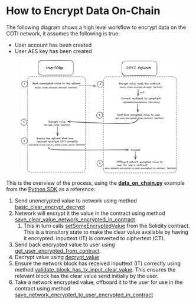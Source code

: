 # How to Encrypt Data On-Chain

The following diagram shows a high level workflow to encrypt data on the COTI network, it assumes the following is true:

* User account has been created
* User AES key has been created

<figure><img src="../../.gitbook/assets/image (1).png" alt=""><figcaption></figcaption></figure>

This is the overview of the process, using the [**data\_on\_chain.py**](https://github.com/coti-io/coti-sdk-python/blob/main/examples/data\_onchain/data\_on\_chain.py) example from the [Python SDK](https://github.com/coti-io/coti-sdk-python/tree/main) as a reference:

1. Send unencrypted value to network using method [basic\_clear\_encrypt\_decrypt](https://github.com/coti-io/coti-sdk-python/blob/main/examples/data\_onchain/data\_on\_chain.py#L172)
2. Network will encrypt it the value in the contract using method  [save\_clear\_value\_network\_encrypted\_in\_contract](https://github.com/coti-io/coti-sdk-python/blob/main/examples/data\_onchain/data\_on\_chain.py#L229).
   1. This in turn calls [setSomeEncryptedValue](https://github.com/coti-io/confidentiality-contracts/blob/ba4af39da2b02d9d4f8fdd46d3963f0fe9742a85/contracts/examples/DataOnChain.sol#L41) from the Solidity contract. This is a transitory state to make the clear value available by having it encrypted. inputtext (IT) is converted to ciphertext (CT).
3. Send back encrypted value to user using [get\_user\_encrypted\_from\_contract](https://github.com/coti-io/coti-sdk-python/blob/main/examples/data\_onchain/data\_on\_chain.py#L178).
4. Decrypt value using [decrypt\_value](https://github.com/coti-io/coti-sdk-python/blob/main/examples/data\_onchain/data\_on\_chain.py#L181)
5. Ensure the network block has received inputtext (IT) correctly using method [validate\_block\_has\_tx\_input\_clear\_value](https://github.com/coti-io/coti-sdk-python/blob/main/examples/data\_onchain/data\_on\_chain.py#L243). This ensures the relevant block has the clear value send initially by the user.
6. Take a network encrypted value, offboard it to the user for use in the contract using method [save\_network\_encrypted\_to\_user\_encrypted\_in\_contract](https://github.com/coti-io/coti-sdk-python/blob/main/examples/data\_onchain/data\_on\_chain.py#L187)

